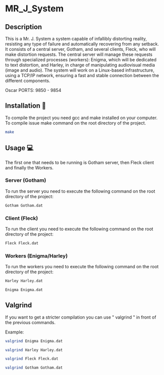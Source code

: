 # MR_J_System





## Description
This is a Mr. J. System a system capable of infallibly distorting reality, resisting any type of failure and automatically recovering from any setback. It consists of a central server, Gotham, and several clients, Fleck, who will make distortion requests. The central server will manage these requests through specialized processes (workers): Enigma, which will be dedicated to text distortion, and Harley, in charge of manipulating audiovisual media (image and audio). The system will work on a Linux-based infrastructure, using a TCP/IP network, ensuring a fast and stable connection between the different components. 

Oscar PORTS: 9850 - 9854
 

## Installation 🚀
To compile the project you need gcc and make installed on your computer.
To compile issue make command on the root directory of the project.
```bash
make
```
## Usage 💻
The first one that needs to be running is Gotham server, then Fleck client and finally the Workers.

### Server (Gotham)
To run the server you need to execute the following command on the root directory of the project:
```bash
Gotham Gotham.dat
```

### Client (Fleck)
To run the client you need to execute the following command on the root directory of the project:
```bash
Fleck Fleck.dat
```

### Workers (Enigma/Harley)
To run the workers you need to execute the following command on the root directory of the project:
```bash
Harley Harley.dat
```
```bash
Enigma Enigma.dat
```

## Valgrind
If you want to get a stricter compilation you can use " valgrind " in front of the previous commands.

Example:
```bash
valgrind Enigma Enigma.dat
```
```bash
valgrind Harley Harley.dat
```
```bash
valgrind Fleck Fleck.dat
```
```bash
valgrind Gotham Gotham.dat
```
